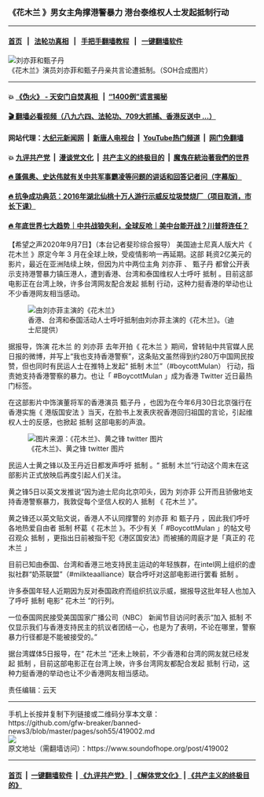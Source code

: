 ### 《花木兰 》男女主角撑港警暴力 港台泰维权人士发起抵制行动
------------------------

#### [首页](https://github.com/gfw-breaker/banned-news3/blob/master/README.md) &nbsp;&nbsp;|&nbsp;&nbsp; [法轮功真相](https://github.com/begood0513/basic/blob/master/README.md)  &nbsp;&nbsp;|&nbsp;&nbsp; [手把手翻墙教程](https://github.com/gfw-breaker/guides/wiki)  &nbsp;&nbsp;|&nbsp;&nbsp; [一键翻墙软件](https://github.com/gfw-breaker/nogfw/blob/master/README.md)  



<div><img alt="刘亦菲和甄子丹" src="https://img.soundofhope.org/2020-07/1-1594056815066.jpg"/>
<br/><figcaption class="caption">
 《花木兰》演员刘亦菲和甄子丹亲共言论遭抵制。（SOH合成图片）
</figcaption></div><hr/>

#### 💥 [《伪火》 - 天安门自焚真相 ](http://141.164.51.119:10000/videos/blog/weihuo.html)&nbsp; |&nbsp; [“1400例”谎言揭秘  ](http://141.164.51.119:10000/videos/blog/jiexi1400.html)

#### [ 🎬  翻墙必看视频（八九六四、法轮功、709大抓捕、香港反送中 ...）](https://github.com/gfw-breaker/links/blob/master/banned.md)

#### 网站代理：[大纪元新闻网](http://167.172.10.89:10080/gb/) &nbsp;|&nbsp; [新唐人电视台](http://167.172.10.89:8808/gb/)  &nbsp;|&nbsp; [YouTube热门频道](http://158.247.203.241/youtube.html) &nbsp;|&nbsp; [网门免翻墙](http://158.247.203.241:11000/show.aspx?name=ogHome)

#### 💥 [九评共产党](http://141.164.51.119:10000/videos/res/jiuping/)&nbsp; |&nbsp; [漫谈党文化](http://141.164.51.119:10000/videos/res/mtdwh/)&nbsp; |&nbsp; [共产主义的终极目的](http://141.164.51.119:10000/videos/res/zjmd/)&nbsp; |&nbsp; [魔鬼在統治著我們的世界](http://141.164.51.119:10000/videos/res/TheSpecter/)  

#### [ 🔥  蓬佩奥、史达伟就有关中共军事霸凌等问题的讲话和回答记者问（字幕版）](http://141.164.51.119:10000/videos/news/pompeo7.html)

#### [ 🔥  抗争成功典范：2016年湖北仙桃十万人游行示威反垃圾焚烧厂（项目取消，市长下课）](http://141.164.51.119:10000/videos/news/xiantao.html)

#### [ 🔥  年底世界七大趋势｜中共战狼失利，全球反呛｜美中台能开战？川普将连任？](http://141.164.51.119:10000/videos/news/tanghao02.html)

<div><div class="Content__Wrapper sc-1bvya0-0 grZQxZ">
 <p class="meta-top">
  <span class="meta">
   【希望之声2020年9月7日】（本台记者斐珍综合报导）
  </span>
  美国迪士尼真人版大片《
  <ok href="/term/3580">
   花木兰
  </ok>
  》原定今年 3 月在全球上映，受疫情影响一再延期。这部 耗资2亿美元的影片，最近在亚洲陆续上映，但因为片中两位主角
  <ok href="/term/3581">
   刘亦菲
  </ok>
  、
  <ok href="/term/240814">
   甄子丹
  </ok>
  都曾公开表示支持港警暴力镇压港人，遭到香港、台湾和泰国维权人士呼吁
  <ok href="/term/112349">
   抵制
  </ok>
  。目前这部电影正在台湾上映，许多台湾网友配合发起
  <ok href="/term/112349">
   抵制
  </ok>
  行动，这种力挺香港的举动也让不少香港网友相当感动。
 </p>
 <figure class="OImage__StyledFigure-sc-1lfley0-0 hHSfVg">
  <img alt="由刘亦菲主演的《花木兰》" src="https://img.soundofhope.org/2020-09/1599466695708.png"/>
  <br/><figcaption>
   香港、台湾和泰国活动人士呼吁抵制由刘亦菲主演的《花木兰》。（迪士尼提供）
  </figcaption>
 </figure>
 <p>
  据报导，饰演
  <ok href="/term/3580">
   花木兰
  </ok>
  的
  <ok href="/term/3581">
   刘亦菲
  </ok>
  去年开拍《
  <ok href="/term/3580">
   花木兰
  </ok>
  》期间，曾转贴中共官媒人民日报的微博，并写上“我也支持香港警察”，这条贴文虽然得到约280万中国网民按赞，但也同时有民运人士在推特上发起“
  <ok href="/term/112349">
   抵制
  </ok>
  木兰”（#boycottMulan） 行动，指责她支持香港警察的暴力。也让「
  <ok href="/term/369628">
   #BoycottMulan
  </ok>
  」成为香港 Twitter 近日最热门标签。
 </p>
 <p>
  在这部影片中饰演董将军的香港演员
  <ok href="/term/240814">
   甄子丹
  </ok>
  ，也因为在今年6月30日北京强行在香港实施《
  <ok href="/term/289951">
   港版国安法
  </ok>
  》当天，在脸书上发表庆祝香港回归祖国的言论，引起维权人士的反感，也掀起
  <ok href="/term/112349">
   抵制
  </ok>
  这部电影的声浪。
 </p>
 <figure class="OImage__StyledFigure-sc-1lfley0-0 hHSfVg">
  <img alt="图片来源：《花木兰》、黄之锋 twitter 图片" src="https://img.soundofhope.org/2020-09/1599467065409.png"/>
  <br/><figcaption>
   《花木兰》、黄之锋 twitter 图片
  </figcaption>
 </figure>
 <p>
  民运人士黄之锋以及王丹近日都发声呼吁
  <ok href="/term/112349">
   抵制
  </ok>
  。“
  <ok href="/term/112349">
   抵制
  </ok>
  木兰”行动这个周末在这部影片正式放映后再度引起人们关注。
 </p>
 <div class="AD_Embed__Wrap-sc-1xslmin-0 igMuqX module desktop">
  <div>
  </div>
 </div>
 <p>
  黄之锋5日以英文发推说“因为迪士尼向北京叩头，因为
  <ok href="/term/3581">
   刘亦菲
  </ok>
  公开而且骄傲地支持香港警察暴力，我敦促每个坚信人权的人
  <ok href="/term/112349">
   抵制
  </ok>
  《
  <ok href="/term/3580">
   花木兰
  </ok>
  》”。
 </p>
 <p>
  黄之锋还以英文贴文说，香港人不认同撑警的
  <ok href="/term/3581">
   刘亦菲
  </ok>
  和
  <ok href="/term/240814">
   甄子丹
  </ok>
  ，因此我们呼吁各地热爱自由者
  <ok href="/term/112349">
   抵制
  </ok>
  杯葛《
  <ok href="/term/3580">
   花木兰
  </ok>
  》。不少有关「
  <ok href="/term/369628">
   #BoycottMulan
  </ok>
  」的帖文号召观众
  <ok href="/term/112349">
   抵制
  </ok>
  ，更指出日前被指干犯《港区国安法》而被捕的周庭才是「真正的
  <ok href="/term/3580">
   花木兰
  </ok>
  」
 </p>
 <p>
  目前已知由泰国、台湾和香港三地支持民主运动的年轻族群，在intel网上组织的虚拟社群“奶茶联盟”（#milkteaalliance）联合呼吁对这部电影进行罢看
  <ok href="/term/112349">
   抵制
  </ok>
  。
 </p>
 <p>
  许多泰国年轻人近期因为反对泰国政府而组织抗议示威，据报导这批年轻人也加入了呼吁
  <ok href="/term/112349">
   抵制
  </ok>
  电影“
  <ok href="/term/3580">
   花木兰
  </ok>
  ”的行列。
 </p>
 <p>
  一位泰国网民接受美国国家广播公司（NBC） 新闻节目访问时表示“加入
  <ok href="/term/112349">
   抵制
  </ok>
  不仅显示我们与香港支持民主的抗议者团结一心，也是为了表明，不论在哪里，警察暴力行径都是不能被接受的。”
 </p>
 <p>
  据台湾媒体5日报导，在“
  <ok href="/term/3580">
   花木兰
  </ok>
  ”还未上映前，不少香港和台湾的网友就已经发起
  <ok href="/term/112349">
   抵制
  </ok>
  ，目前这部电影正在台湾上映，许多台湾网友都配合发起
  <ok href="/term/112349">
   抵制
  </ok>
  行动，这种力挺香港的举动也让不少香港网友相当感动。
 </p>
 <p class="meta-btm">
  责任编辑：云天
 </p>
</div>
</div>
<hr/>
手机上长按并复制下列链接或二维码分享本文章：<br/>
https://github.com/gfw-breaker/banned-news3/blob/master/pages/soh55/419002.md <br/>
<a href='https://github.com/gfw-breaker/banned-news3/blob/master/pages/soh55/419002.md'><img src='https://github.com/gfw-breaker/banned-news3/blob/master/pages/soh55/419002.md.png'/></a> <br/>
原文地址（需翻墙访问）：https://www.soundofhope.org/post/419002


------------------------
#### [首页](https://github.com/gfw-breaker/banned-news3/blob/master/README.md) &nbsp;|&nbsp; [一键翻墙软件](https://github.com/gfw-breaker/nogfw/blob/master/README.md) &nbsp;| [《九评共产党》](https://github.com/gfw-breaker/9ping.md/blob/master/README.md#九评之一评共产党是什么) | [《解体党文化》](https://github.com/gfw-breaker/jtdwh.md/blob/master/README.md) | [《共产主义的终极目的》](https://github.com/gfw-breaker/gczydzjmd.md/blob/master/README.md)


<img src='http://gfw-breaker.win/banned-news3/pages/soh55/419002.md' width='0px' height='0px'/>